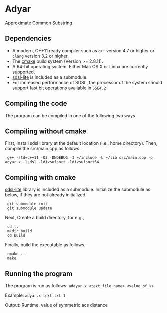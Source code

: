# Adyar

Approximate Common Substring

## Dependencies

* A modern, C++11 ready compiler such as `g++` version 4.7 or higher or `clang` version 3.2 or higher.
* The [cmake](www.cmake.org) build system (Version >= 2.8.11).
* A 64-bit operating system. Either Mac OS X or Linux are currently supported.
* [sdsl-lite](https://github.com/simongog/sdsl-lite) is included as a submodule.
* For increased performance of SDSL, the processor of the system should support fast bit operations available in `SSE4.2`

## Compiling the code

The program can be compiled in one of the following two ways

## Compiling without cmake
First, Install sdsl library at the default location (i.e., home directory). Then, compile the src/main.cpp as follows:

     g++ -std=c++11 -O3 -DNDEBUG -I ~/include -L ~/lib src/main.cpp -o adyar.x -lsdsl -ldivsufsort -ldivsufsort64

## Compiling with cmake

[sdsl-lite](https://github.com/simongog/sdsl-lite)  library is included as a submodule. Initialize the submodule as below, if they are not already initialized.

     git submodule init
     git submodule update

Next, Create a build directory, for e.g.,

     cd ..
     mkdir build
     cd build

Finally, build the executable as follows.

     cmake ..
     make

## Running the program

The program is run as follows:
`adayar.x <text_file_name> <value_of_k>`

Example:
`adyar.x text.txt 1`

Output:
Runtime, value of symmetric acs distance
